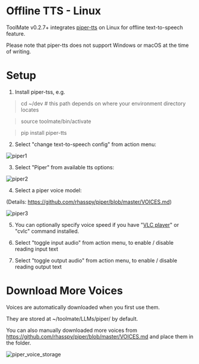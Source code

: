 # Offline TTS - Linux

ToolMate v0.2.7+ integrates [piper-tts](https://github.com/rhasspy/piper) on Linux for offline text-to-speech feature.

Please note that piper-tts does not support Windows or macOS at the time of writing.

# Setup

1. Install piper-tss, e.g.

> cd ~/dev # this path depends on where your environment directory locates

> source toolmate/bin/activate

> pip install piper-tts

2. Select "change text-to-speech config" from action menu:

![piper1](https://github.com/eliranwong/toolmate/assets/25262722/6ec8a98b-4a12-49b3-99b5-d45683ee66f9)

3. Select "Piper" from available tts options:

![piper2](https://github.com/eliranwong/toolmate/assets/25262722/ffe1a21d-9f7e-431e-bcbb-07f09f3e0535)

4. Select a piper voice model:

(Details: https://github.com/rhasspy/piper/blob/master/VOICES.md)

![piper3](https://github.com/eliranwong/toolmate/assets/25262722/e2c841a6-3622-419e-bcdf-0301fccb74fb)

5. You can optionally specify voice speed if you have "[VLC player](https://www.videolan.org)" or "cvlc" command installed.

6. Select "toggle input audio" from action menu, to enable / disable reading input text

7. Select "toggle output audio" from action menu, to enable / disable reading output text

# Download More Voices

Voices are automatically downloaded when you first use them.

They are stored at ~/toolmate/LLMs/piper/ by default.

You can also manually downloaded more voices from https://github.com/rhasspy/piper/blob/master/VOICES.md and place them in the folder.

![piper_voice_storage](https://github.com/eliranwong/toolmate/assets/25262722/9c9f8d43-884f-4ff1-bb17-4fbdbd895c56)
